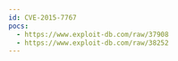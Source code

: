 ```yaml
---
id: CVE-2015-7767
pocs:
  - https://www.exploit-db.com/raw/37908
  - https://www.exploit-db.com/raw/38252
---
```

